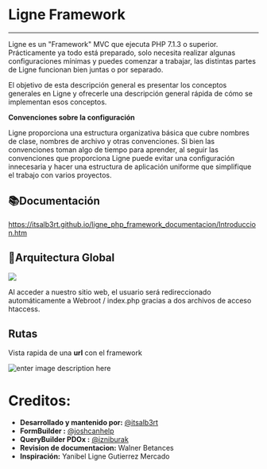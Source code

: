 # Ligne Framework

---

Ligne es un "Framework" MVC que ejecuta PHP 7.1.3 o superior. Prácticamente ya todo está preparado, solo necesita realizar algunas configuraciones mínimas y puedes comenzar a trabajar, las distintas partes de Ligne funcionan bien juntas o por separado.

El objetivo de esta descripción general es presentar los conceptos generales en Ligne y ofrecerle una descripción general rápida de cómo se implementan esos conceptos.

**Convenciones sobre la configuración**

Ligne proporciona una estructura organizativa básica que cubre nombres de clase, nombres de archivo y otras convenciones. Si bien las convenciones toman algo de tiempo para aprender, al seguir las convenciones que proporciona Ligne puede evitar una configuración innecesaria y hacer una estructura de aplicación uniforme que simplifique el trabajo con varios proyectos.


## 📚Documentación

https://itsalb3rt.github.io/ligne_php_framework_documentacion/Introduccion.htm

## 🏢Arquitectura Global

![](https://i.imgur.com/vDLo9hG.png)

Al acceder a nuestro sitio web, el usuario será redireccionado
automáticamente a Webroot / index.php gracias a dos archivos de
acceso htaccess.

## Rutas
Vista rapida de una **url** con el framework

![enter image description here](https://i.imgur.com/kHEWAwK.png)

# Creditos:

- **Desarrollado y mantenido por:** [@itsalb3rt](https://github.com/itsalb3rt "@itsalb3rt")
- **FormBuilder :** [@joshcanhelp](https://github.com/joshcanhelp "@joshcanhelp")
- **QueryBuilder PDOx :** [@izniburak](https://github.com/izniburak "@izniburak")
- **Revision de documentacion:** Walner Betances
- **Inspiración:** Yanibel Ligne Gutierrez Mercado

